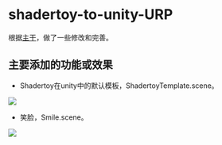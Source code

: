 # shadertoy-to-unity-URP
根据[主干](https://github.com/umutbebek/shadertoy-to-unity-URP)，做了一些修改和完善。

## 主要添加的功能或效果

- Shadertoy在unity中的默认模板，ShadertoyTemplate.scene。

![](/ScreenShots/01ShadertoyTemplate.png)

- 笑脸，Smile.scene。

![](/ScreenShots/02Smile.png)





